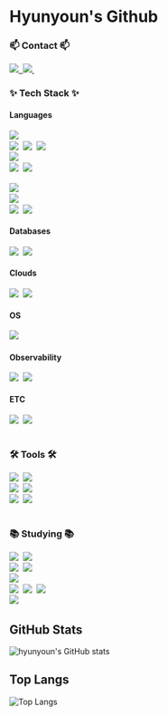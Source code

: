 # Hyunyoun's Github

<h3>📫 Contact 📫</h3>
<div>
    <a href="https://buenhyden.github.io/">
        <img src="https://img.shields.io/badge/Blog-1EBC8F?style=for-the-badge&logo=github&logoColor=white" />&nbsp
    </a>
    <a href="mailto:chochyjj@gmail.com">
        <img src="https://img.shields.io/badge/chochyjj@gmail.com-D14836?style=for-the-badge&logo=gmail&logoColor=white"/>&nbsp
    </a>
</div>

<h3>✨ Tech Stack ✨</h3>
<div>
    <h4>Languages</h4>
    <div>
        <div>
            <img src="https://img.shields.io/badge/python-3776AB?style=for-the-badge&logo=python&logoColor=ffdd54" />&nbsp
        </div>
        <div>
            <div>
                <img src="https://img.shields.io/badge/Django-092E20?style=for-the-badge&logo=django&logoColor=ffdd54" />&nbsp
                <img src="https://img.shields.io/badge/flask-000000?style=for-the-badge&logo=flask&logoColor=ffdd54" />&nbsp
                <img src="https://img.shields.io/badge/FastAPI-009688?style=for-the-badge&logo=fastapi&logoColor=ffdd54" />&nbsp
            </div>
            <div>
                <img src="https://img.shields.io/badge/pandas-150458?style=for-the-badge&logo=pandas&logoColor=ffdd54" />&nbsp
            </div>
            <div>  
                <img src="https://img.shields.io/badge/requests-3670A0?style=for-the-badge&logo=requests&logoColor=ffdd54" />&nbsp
                <img src="https://img.shields.io/badge/BeautifulSoup-3670A0?style=for-the-badge&logo=beautifulsoup&logoColor=ffdd54" />&nbsp
            </div>
        </div>
        </br>
        <div>
            <img src="https://img.shields.io/badge/JavaScript-F7DF1E.svg?style=for-the-badge&logo=javascript&logoColor=white" />&nbsp
        </div>
        <div>
            <img src="https://img.shields.io/badge/node.js-5FA04E.svg?style=for-the-badge&logo=node.js&logoColor=white" />&nbsp
        </div>
        <div>
            <img src="https://img.shields.io/badge/express-000000.svg?style=for-the-badge&logo=express&logoColor=white" />&nbsp
            <img src="https://img.shields.io/badge/sequelize-52B0E7.svg?style=for-the-badge&logo=sequelize&logoColor=white" />&nbsp
        </div>
    </div>
</div>
<div>
    <div>
        <h4>Databases</h4>
        <div>
            <img src="https://img.shields.io/badge/MySQL-4479A1.svg?style=for-the-badge&logo=mysql&logoColor=white" />&nbsp
            <img src="https://img.shields.io/badge/MongoDB-47A248.svg?style=for-the-badge&logo=mongodb&logoColor=white" />&nbsp
        </div>
    </div>
    <div>
        <h4>Clouds</h4>
        <div>
            <img src="https://img.shields.io/badge/microsoft azure-0078D4.svg?style=for-the-badge&logo=microsoftazure&logoColor=white" />&nbsp
            <img src="https://img.shields.io/badge/naver cloud-03C75A.svg?style=for-the-badge&logo=naver&logoColor=white" />&nbsp
        </div>
    </div>
    <div>
        <h4>OS</h4>
        <div>
            <img src="https://img.shields.io/badge/Linux-FCC624.svg?style=for-the-badge&logo=linux&logoColor=white" />&nbsp
        </div>
    </div>
    <div>
        <h4>Observability</h4>
        <div>
            <img src="https://img.shields.io/badge/Prometheus-E6522C.svg?style=for-the-badge&logo=prometheus&logoColor=white" />&nbsp
            <img src="https://img.shields.io/badge/Grafana-F46800.svg?style=for-the-badge&logo=grafana&logoColor=white" />&nbsp
        </div>
    </div>
    <div>
        <h4>ETC</h4>
        <div>
            <img src="https://img.shields.io/badge/Opensearch-005EB8.svg?style=for-the-badge&logo=opensearch&logoColor=white" />&nbsp
            <img src="https://img.shields.io/badge/ElasticSearch-005571.svg?style=for-the-badge&logo=elasticsearch&logoColor=white" />&nbsp
        </div>
    </div>
</div>
</br>

<h3>🛠 Tools 🛠</h3>
<div>
    <img src="https://img.shields.io/badge/docker-2496ED.svg?style=for-the-badge&logo=docker&logoColor=white" />&nbsp
    <img src="https://img.shields.io/badge/kubernetes-326CE5.svg?style=for-the-badge&logo=kubernetes&logoColor=white" />&nbsp
</div>
<div>  
    <img src="https://img.shields.io/badge/git-F05033.svg?style=for-the-badge&logo=git&logoColor=white" />&nbsp
    <img src="https://img.shields.io/badge/github-181717.svg?style=for-the-badge&logo=github&logoColor=white" />&nbsp  
</div>
<div>
    <img src="https://img.shields.io/badge/Visual Studio Code-007ACC.svg?style=for-the-badge&logo=visualstudiocode&logoColor=black" />&nbsp  
    <img src="https://img.shields.io/badge/jupyter-2C2C32.svg?style=for-the-badge&logo=jupyter&logoColor=F37726" />&nbsp
</div>

</br>

<h3>📚 Studying 📚</h3>
<div>
    <img src="https://img.shields.io/badge/docker-2496ED.svg?style=for-the-badge&logo=docker&logoColor=white" />&nbsp
    <img src="https://img.shields.io/badge/kubernetes-326CE5.svg?style=for-the-badge&logo=kubernetes&logoColor=white" />&nbsp
</div>
<div>
    <img src="https://img.shields.io/badge/java-326CE5.svg?style=for-the-badge&logo=java&logoColor=white" />&nbsp
    <img src="https://img.shields.io/badge/spring boot-6DB33F.svg?style=for-the-badge&logo=springboot&logoColor=white" />&nbsp
</div>
<div>
    <img src="https://img.shields.io/badge/apache kafka-231F20.svg?style=for-the-badge&logo=apachekafka&logoColor=white" />&nbsp
</div>
<div>
    <img src="https://img.shields.io/badge/Redis-FF4438.svg?style=for-the-badge&logo=redis&logoColor=white" />&nbsp
    <img src="https://img.shields.io/badge/MySQL-4479A1.svg?style=for-the-badge&logo=mysql&logoColor=white" />&nbsp
    <img src="https://img.shields.io/badge/MongoDB-47A248.svg?style=for-the-badge&logo=mongodb&logoColor=white" />&nbsp
</div>
<div>
    <img src="https://img.shields.io/badge/Jenkins-D24939.svg?style=for-the-badge&logo=jenkins&logoColor=white" />&nbsp
</div>

## GitHub Stats

![hyunyoun's GitHub stats](https://github-readme-stats.vercel.app/api?username=buenhyden&show_icons=true&theme=radical)

## Top Langs

![Top Langs](https://github-readme-stats.vercel.app/api/top-langs/?username=buenhyden&layout=compact)

